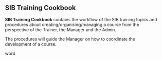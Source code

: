 ## SIB Training Cookbook

**SIB Training Cookbook** contains the workflow of the SIB training topics and procedures about creating/organising/managing a course from the perspective of the Trainer, the Manager and the Admin.


The procedures will guide the Manager on how to coordinate the development of a course.

word